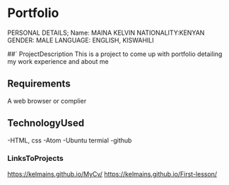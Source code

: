 #  Portfolio
PERSONAL DETAILS;
Name: MAINA KELVIN
NATIONALITY:KENYAN
GENDER:     MALE
LANGUAGE:   ENGLISH, KISWAHILI

##` ProjectDescription
This is a project to come up with portfolio detailing my work experience and about me

## Requirements
 A web browser or complier

## TechnologyUsed
-HTML, css
-Atom
-Ubuntu termial
-github

### LinksToProjects
https://kelmains.github.io/MyCv/
https://kelmains.github.io/First-lesson/

